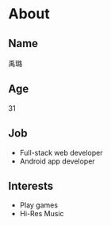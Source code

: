 # About

## Name
禹璐

## Age
31
  
## Job
* Full-stack web developer
* Android app developer

## Interests
* Play games
* Hi-Res Music
